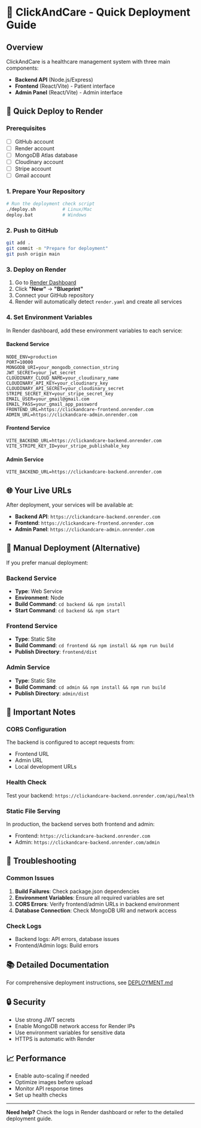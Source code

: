 # 🚀 ClickAndCare - Quick Deployment Guide

## Overview
ClickAndCare is a healthcare management system with three main components:
- **Backend API** (Node.js/Express)
- **Frontend** (React/Vite) - Patient interface
- **Admin Panel** (React/Vite) - Admin interface

## 🎯 Quick Deploy to Render

### Prerequisites
- [ ] GitHub account
- [ ] Render account
- [ ] MongoDB Atlas database
- [ ] Cloudinary account
- [ ] Stripe account
- [ ] Gmail account

### 1. Prepare Your Repository
```bash
# Run the deployment check script
./deploy.sh          # Linux/Mac
deploy.bat           # Windows
```

### 2. Push to GitHub
```bash
git add .
git commit -m "Prepare for deployment"
git push origin main
```

### 3. Deploy on Render
1. Go to [Render Dashboard](https://render.com)
2. Click **"New"** → **"Blueprint"**
3. Connect your GitHub repository
4. Render will automatically detect `render.yaml` and create all services

### 4. Set Environment Variables
In Render dashboard, add these environment variables to each service:

#### Backend Service
```
NODE_ENV=production
PORT=10000
MONGODB_URI=your_mongodb_connection_string
JWT_SECRET=your_jwt_secret
CLOUDINARY_CLOUD_NAME=your_cloudinary_name
CLOUDINARY_API_KEY=your_cloudinary_key
CLOUDINARY_API_SECRET=your_cloudinary_secret
STRIPE_SECRET_KEY=your_stripe_secret_key
EMAIL_USER=your_gmail@gmail.com
EMAIL_PASS=your_gmail_app_password
FRONTEND_URL=https://clickandcare-frontend.onrender.com
ADMIN_URL=https://clickandcare-admin.onrender.com
```

#### Frontend Service
```
VITE_BACKEND_URL=https://clickandcare-backend.onrender.com
VITE_STRIPE_KEY_ID=your_stripe_publishable_key
```

#### Admin Service
```
VITE_BACKEND_URL=https://clickandcare-backend.onrender.com
```

## 🌐 Your Live URLs
After deployment, your services will be available at:
- **Backend API**: `https://clickandcare-backend.onrender.com`
- **Frontend**: `https://clickandcare-frontend.onrender.com`
- **Admin Panel**: `https://clickandcare-admin.onrender.com`

## 🔧 Manual Deployment (Alternative)
If you prefer manual deployment:

### Backend Service
- **Type**: Web Service
- **Environment**: Node
- **Build Command**: `cd backend && npm install`
- **Start Command**: `cd backend && npm start`

### Frontend Service
- **Type**: Static Site
- **Build Command**: `cd frontend && npm install && npm run build`
- **Publish Directory**: `frontend/dist`

### Admin Service
- **Type**: Static Site
- **Build Command**: `cd admin && npm install && npm run build`
- **Publish Directory**: `admin/dist`

## 🚨 Important Notes

### CORS Configuration
The backend is configured to accept requests from:
- Frontend URL
- Admin URL
- Local development URLs

### Health Check
Test your backend: `https://clickandcare-backend.onrender.com/api/health`

### Static File Serving
In production, the backend serves both frontend and admin:
- Frontend: `https://clickandcare-backend.onrender.com`
- Admin: `https://clickandcare-backend.onrender.com/admin`

## 🐛 Troubleshooting

### Common Issues
1. **Build Failures**: Check package.json dependencies
2. **Environment Variables**: Ensure all required variables are set
3. **CORS Errors**: Verify frontend/admin URLs in backend environment
4. **Database Connection**: Check MongoDB URI and network access

### Check Logs
- Backend logs: API errors, database issues
- Frontend/Admin logs: Build errors

## 📚 Detailed Documentation
For comprehensive deployment instructions, see [DEPLOYMENT.md](./DEPLOYMENT.md)

## 🔒 Security
- Use strong JWT secrets
- Enable MongoDB network access for Render IPs
- Use environment variables for sensitive data
- HTTPS is automatic with Render

## 📈 Performance
- Enable auto-scaling if needed
- Optimize images before upload
- Monitor API response times
- Set up health checks

---
**Need help?** Check the logs in Render dashboard or refer to the detailed deployment guide. 